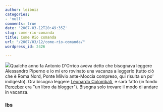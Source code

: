 ```yaml
---
author: leibniz
categories:
- 'null'
comments: true
date: '2007-03-12T20:49:35Z'
slug: come-rio-comanda
title: Come Rio comanda
url: "/2007/03/12/come-rio-comanda/"
wordpress_id: 2426

---
```

![](https://giotto.ibs.it/cop/copt13.asp?f=9788817015127)Qualche anno fa Antonio D'Orrico aveva detto che bisognava leggere Alessandro Piperno e io mi ero rovinato una vacanza a leggerlo (tutto ciò che è Roma Nord, Ponte Milvio ante-Moccia compreso, qui risulta un po' indigesto). Ora bisogna leggere [Leonardo Colombati](https://www.internetbookshop.it/libro/UUU44QNPQUQWNUU/COLOMBATI_LEONARDO/RIO.html?shop=2057), e sarà fatto (in fondo [Perceber](https://www.internetbookshop.it/libro/III4O0AOJJ7IIII/COLOMBATI_LEONARDO/PERCEBER_ROMANZO_EROICOMICO.html?shop=2057) era "un libro da blogger"). Bisogna solo trovare il modo di andare in vacanza.


### Ibs

